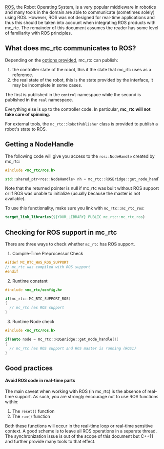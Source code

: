[ROS](https://en.wikipedia.org/wiki/Robot_Operating_System), the Robot
Operating System, is a very popular middleware in robotics and many tools in
the domain are able to communicate (sometimes solely) using ROS. However, ROS
was not designed for real-time applications and thus this should be taken into
account when integrating ROS products with mc\_rtc. The remainder of this
document assumes the reader has some level of familiarity with ROS principles.

## What does mc\_rtc communicates to ROS?

Depending on the [options provided]({{site.baseurl}}/tutorials/introduction/configuration.html), mc\_rtc can publish:
1. the controller state of the robot, this it the state that mc\_rtc uses as a reference.
2. the real state of the robot, this is the state provided by the interface, it may be incomplete in some cases.

The first is published in the `control` namespace while the second is published in the `real` namespace.

Everything else is up to the controller code. In particular, <strong>mc\_rtc will not take care of spinning.</strong>

For external tools, the `mc_rtc::RobotPublisher` class is provided to publish a robot's state to ROS.

## Getting a NodeHandle

The following code will give you access to the `ros::NodeHandle` created by mc\_rtc:
```cpp
#include <mc_rtc/ros.h>

std::shared_ptr<ros::NodeHandle> nh = mc_rtc::ROSBridge::get_node_handle();
```

Note that the returned pointer is null if mc\_rtc was built without ROS support
or if ROS was unable to initialize (usually because the master is not
available).

To use this functionality, make sure you link with `mc_rtc::mc_rtc_ros`:

```cmake
target_link_libraries(${YOUR_LIBRARY} PUBLIC mc_rtc::mc_rtc_ros)
```

## Checking for ROS support in mc\_rtc

There are three ways to check whether `mc_rtc` has ROS support.

1. Compile-Time Preprocessor Check

```cpp
#ifdef MC_RTC_HAS_ROS_SUPPORT
// mc_rtc was compiled with ROS support
#endif
```

2. Runtime constant 

```cpp
#include <mc_rtc/config.h>

if(mc_rtc::MC_RTC_SUPPORT_ROS)
{
  // mc_rtc has ROS support
}
```

3. Runtime Node check

```cpp
#include <mc_rtc/ros.h>

if(auto node = mc_rtc::ROSBridge::get_node_handle())
{
  // mc_rtc has ROS support and ROS master is running (ROS1)
}
```

## Good practices

#### Avoid ROS code in real-time parts

The main caveat when working with ROS (in mc\_rtc) is the absence of real-time
support. As such, you are strongly encourage not to use ROS functions within:
1. The `reset()` function
2. The `run()` function

Both these functions will occur in the real-time loop or real-time sensitive
context. A good scheme is to leave all ROS operations in a separate thread. The
synchronization issue is out of the scope of this document but C++11 and
further provide many tools to that effect.
